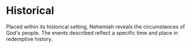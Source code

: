 # Historical

Placed within its historical setting, Nehemiah reveals the circumstances of God's people. The events described reflect a specific time and place in redemptive history.

